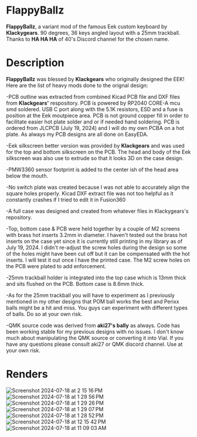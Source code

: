 # FlappyBallz
**FlappyBallz**, a variant mod of the famous Eek custom keyboard by **Klackygears**. 90 degrees, 36 keys angled layout with a 25mm trackball. Thanks to **HA HA HA** of 40's Discord channel for the chosen name.

# Description
**FlappyBallz** was blessed by **Klackgears** who originally designed the EEK! Here are the list of heavy mods done to the orignal design:

-PCB outline was extracted from combined Kicad PCB file and DXF files from **Klackgears'** respository. PCB is powered by RP2040 CORE-A mcu smd soldered.  USB C port along with the 5.1K resistors, ESD and a fuse is position at the Eek moutpiece area.  PCB is not ground copper fill in order to facilitate easier hot plate solder and or if needed hand soldering.  PCB is ordered from JLCPCB (July 19, 2024) and I will do my own PCBA on a hot plate. As always my PCB designs are all done on EasyEDA.

-Eek silkscreen better version was provided by **Klackgears** and was used for the top and bottom silkscreen on the PCB. The head and body of the Eek silkscreen was also use to extrude so that it looks 3D on the case design.

-PMW3360 sensor footprint is added to the center ish of the head area below the mouth.

-No switch plate was created because I was not able to accurately align the square holes properly. Kicad DXF extract file was not too helpful as it constantly crashes if I tried to edit it in Fusion360

-A full case was designed and created from whatever files in Klackygears's repository. 

-Top, bottom case & PCB were held together by a couple of M2 screens with brass hot inserts 3.2mm in diameter. I haven't tested out the brass hot inserts on the case yet since it is currently still printing in my library as of July 19, 2024. I didn't re-adjust the screw holes during the design so some of the holes might have been cut off but it can be compensated with the hot inserts.  I will test it out once I have the printed case. The M2 screw holes on the PCB were plated to add enforcement.

-25mm trackball holder is integrated into the top case which is 13mm thick and sits flushed on the PCB.  Bottom case is 8.6mm thick.

-As for the 25mm trackball you will have to experiment as I previously mentioned in my other designs that POM ball works the best and Perixx balls might be a hit and miss.  You guys can experiment with different types of balls. Do so at your own risk.

-QMK source code was derived from **aki27's bally** as always. Code has been working stable for my previous designs with no issues.  I don't know much about manipulating the QMK source or converting it into Vial. If you have any questions please consult aki27 or QMK discord channel. Use at your own risk.


# Renders

![Screenshot 2024-07-18 at 2 15 16 PM](https://github.com/user-attachments/assets/c8e57288-f0ef-42b1-8ca9-1da98ff6ec2f)
![Screenshot 2024-07-18 at 1 29 56 PM](https://github.com/user-attachments/assets/e9599337-44e0-4aad-81ce-165b576d7f24)
![Screenshot 2024-07-18 at 1 29 26 PM](https://github.com/user-attachments/assets/06774130-c207-4c02-a907-a616656d4420)
![Screenshot 2024-07-18 at 1 29 07 PM](https://github.com/user-attachments/assets/a14c7bbb-fb10-478e-88ab-7f1686201684)
![Screenshot 2024-07-18 at 1 28 52 PM](https://github.com/user-attachments/assets/49d7b128-da0d-4545-b4d9-a0cfc9cbbd83)
![Screenshot 2024-07-18 at 12 15 42 PM](https://github.com/user-attachments/assets/15a2d6ca-3259-475d-8ccb-53fb76b430be)
![Screenshot 2024-07-18 at 11 09 03 AM](https://github.com/user-attachments/assets/b3419db6-417f-43d6-892b-643cef48fe00)
